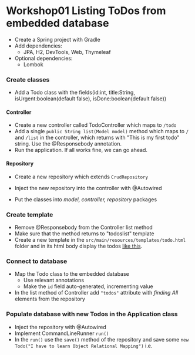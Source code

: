 # Workshop01 Listing ToDos from embedded database

- Create a Spring project with Gradle
- Add dependencies:
  - JPA, H2, DevTools, Web, Thymeleaf
- Optional dependencies:
  - Lombok

### Create classes
- Add a Todo class with the fields(id:int, title:String, isUrgent:boolean(default false), isDone:boolean(default false))
#### Controller
- Create a new controller called TodoController which maps to `/todo`
- Add a single `public String list(Model model)` method which maps to `/` and `/list` in the controller, which returns with "This is my first todo" string. Use the @Responsebody annotation.
- Run the application. If all works fine, we can go ahead.
#### Repository
- Create a new repository which extends `CrudRepository`
- Inject the new repository into the controller with @Autowired

- Put the classes into *model, controller, repository* packages

### Create template
- Remove @Responsebody from the Controller list method
- Make sure that the method returns to "todoslist" template
- Create a new template in the `src/main/resources/templates/todo.html` folder and in its html body display the todos [like this](../assets/ListTodos.PNG).

### Connect to database
- Map the Todo class to the embedded database
  - Use relevant annotations
  - Make the `id` field auto-generated, incrementing value
- In the list method of Controller add `"todos"` attribute with *finding All* elements from the repository

### Populate database with new Todos in the Application class
- Inject the repository with @Autowired
- Implement CommandLineRunner `run()`
- In the `run()` use the `save()` method of the repository and save some `new Todo("I have to learn Object Relational Mapping")` i.e.
